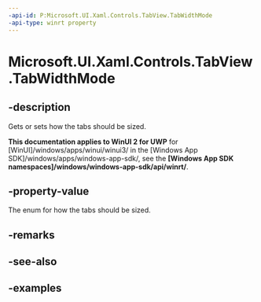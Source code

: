 ```yaml
---
-api-id: P:Microsoft.UI.Xaml.Controls.TabView.TabWidthMode
-api-type: winrt property
---
```


# Microsoft.UI.Xaml.Controls.TabView.TabWidthMode

<!--
public Microsoft.UI.Xaml.Controls.TabViewWidthMode TabWidthMode { get; set; }
-->

## -description

Gets or sets how the tabs should be sized.

**This documentation applies to WinUI 2 for UWP** for [WinUI]/windows/apps/winui/winui3/ in the [Windows App SDK]/windows/apps/windows-app-sdk/, see the **[Windows App SDK namespaces]/windows/windows-app-sdk/api/winrt/**.

## -property-value

The enum for how the tabs should be sized. 

## -remarks

## -see-also

## -examples

